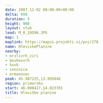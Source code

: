 ```yaml
---
date: 2007-12-02 00:00:00+00:00
delta: 650
duration: 5
height: 908
layout: stub
lead: M_0_10596.JPG
map: 1
maplink: https://mapzs.projekti.si/poi/278
name: HleviskePlanine
nearby:
- mrzlivrh_ziri
- bevkovvrh
- kovk
- soncnica
- ermanovec
peak: 45.987225,13.995846
region: primorska
start: 46.000427,14.023701
title: Hleviške planine
---
```

